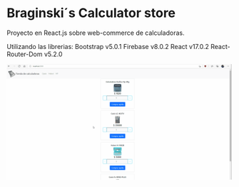 # Braginski´s Calculator store
Proyecto en React.js sobre web-commerce de calculadoras.

Utilizando las librerias:
Bootstrap v5.0.1
Firebase v8.0.2
React v17.0.2
React-Router-Dom v5.2.0

![Calculator Store Demo](/demo.gif)
